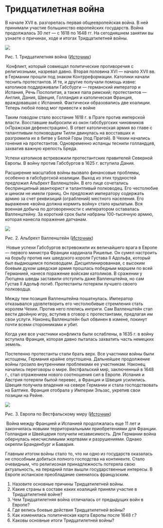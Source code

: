 # Тридцатилетная война
В начале XVII в. разгорелась первая общеевропейская война. В ней принимали участие большинство европейских государств. Война продолжалась 30 лет — с 1618 по 1648 гг. На сегодняшнем занятии вы узнаете о причинах, ходе и итогах Тридцатилетней войны.

![](https://static-interneturok.cdnvideo.ru/content/konspekt_image/83931/d4bbec00_5c0b_0131_9eef_12313b01b931.jpg)

Рис. 1. Тридцатилетняя война ([Источник](http://ukrmap.su/program2010/wh8/wh8_12_files/image055.jpg))

 Конфликт, который совмещал политические противоречия с религиозными, назревал давно. Вторая половина XVI — начало XVII вв. в Германии прошли под знаком Контрреформации. Католики начали теснить протестантов. И те, и другие получали помощь извне: католиков поддерживали Габсбурги — германский император и Испания, Речь Посполитая, а также папа римский; протестантов — Англия, Дания, Швеция, Голландия и католическая Франция, враждовавшая с Испанией. Фактически образовались две коалиции. Теперь любой повод мог привести к войне

Таким поводом стало восстание 1618 г. в Праге против имперской власти. Восставшие выбросили из окон габсбургских чиновников («Пражская дефенестрация»). В ответ католическая армия во главе с талантливым полководцем Тилли двинулась на восставших и разгромила их в битве у Белой Горы (под Прагой). В Чехии начались гонения на протестантов. Одновременно испанцы теснили голландцев, захватив важную крепость Бреда.

Успехи католиков встревожили протестантских правителей Северной Европы. В войну против Габсбургов в 1625 г. вступила Дания.

Расширение масштабов войны вызвало финансовые проблемы, особенно в габсбургской коалиции. Выход из этих трудностей предложил Альбрехт Валленштейн. В его лице сочетались беспринципный авантюрист и талантливый полководец. Его честолюбие и цинизм не имели границ. Он предложил императору содержать армию за счет реквизиций (ограблений) местного населения. Его выражение «война должна кормить войну» стало крылатым. Вся военная добыча по договоренности с императором оставалась Валленштейну. За короткий срок были набраны 100-тысячную армию, которая нанесла поражение датчанам.

![](https://static-interneturok.cdnvideo.ru/content/konspekt_image/83932/d61982f0_5c0b_0131_9ef0_12313b01b931.jpg)

Рис. 2. Альбрехт Валленштейн ([Источник](http://www.balandin.net/Gunin/Bobruisk/CHAPTER_4/Wallenstein-03.jpg))

 Новые успехи Габсбургов встревожили их величайшего врага в Европе — первого министра Франции кардинала Ришелье. Он сумел настроить на борьбу против них шведского короля Густава II Адольфа, который был выдающимся полководцем. Дисциплинированная, с высоким боевым духом шведская армия прошлась победным маршем по всей Германией, нанеся поражение войскам католиков. В сражении у Лютцена шведы заставили отступить даже Валленштейна, но сам Густав II Адольф погиб. Протестанты потеряли лучшего своего полководца.

Между тем позиция Валленштейна пошатнулась. Император отказывался удовлетворить его честолюбивые стремления стать королем Чехии. Против него плелись интриги. Сам Валленштейн стал вести двойную игру, вступив в сговор с протестантами, предлагая им свои услуги. Наконец Валленштейн был обвинен в измене, покинут почти всеми сторонниками и убит.

Когда уже все участники конфликта были ослаблены, в 1635 г. в войну вступила Франция, которая давно пыталась захватить часть немецких земель.

Постепенно протестанты стали брать верх. Все участники войны были истощены, Германия крайне опустошена. Дальнейшее продолжение войны грозило внутренними проблемами ее участникам. Наконец начались переговоры о мире. Вестфальский мир, заключенный в 1648 г., стал отражением нового соотношения сил в Европе. Испания и Австрия потеряли былой перевес, а Франция и Швеция усилились. Швеция получила владения на севере Германии и стала господствовать на Балтике. Франция отобрала у Империи Эльзас, укрепив свои позиции на Рейне.

![](https://static-interneturok.cdnvideo.ru/content/konspekt_image/83933/d6ccb490_5c0b_0131_9ef1_12313b01b931.jpg)

Рис. 3. Европа по Вестфальскому миру ([Источник](http://upload.wikimedia.org/wikipedia/ru/thumb/3/3c/%D0%9A%D0%B0%D1%80%D1%82%D0%B0-%D0%B5%D0%B2%D1%80%D0%BE%D0%BF%D1%8B-1648.jpg/800px-%D0%9A%D0%B0%D1%80%D1%82%D0%B0-%D0%B5%D0%B2%D1%80%D0%BE%D0%BF%D1%8B-1648.jpg))

 Война между Францией и Испанией продолжалась еще 11 лет и закончилась новыми территориальными приобретениями для Франции. Голландия и Швейцария получили независимость. Для Германии война обернулась неисчислимыми жертвами и разрушениями. Однако окрепли Бранденбург и Бавария.

Главным итогом войны стало то, что ни одно из государств оказалась не способным добиться полного господства на континенте. Стало очевидным, что религиозная принадлежность потеряла свою актуальность, на передний план вышли государственные интересы. В Европе испанское преобладание сменилось французским.

1.  Назовите основные причины Тридцатилетней войны.
2.  Какие страны в составе каких коалиций приняли участие в Тридцатилетней войне?
3.  Чем Тридцатилетняя война отличалась от предыдущих войн в Европе?
4.  Где велись боевые действия Тридцатилетней войны?
5.  Как изменилась политическая карта Европы после 1648 г.?
6.  Каковы основные итоги Тридцатилетней войны?
